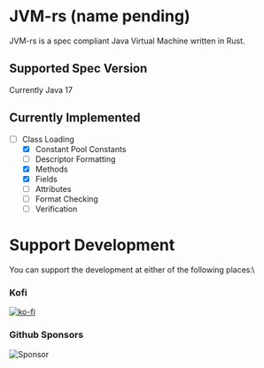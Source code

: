 # JVM-rs (name pending)

JVM-rs is a spec compliant Java Virtual Machine written in Rust.

## Supported Spec Version
Currently Java 17

## Currently Implemented
- [ ] Class Loading
    - [x] Constant Pool Constants
    - [ ] Descriptor Formatting
    - [x] Methods
    - [x] Fields
    - [ ] Attributes
    - [ ] Format Checking
    - [ ] Verification

# Support Development
You can support the development at either of the following places:\

### Kofi
[![ko-fi](https://ko-fi.com/img/githubbutton_sm.svg)](https://ko-fi.com/sarahgreywolf)
### Github Sponsors
<a href="https://github.com/sponsors/SarahGreyWolf" style="text-decoration: none;">
    <img src="https://img.shields.io/badge/-Sponsor-grey?style=for-the-badge&logo=Github" alt="Sponsor">
</a>
